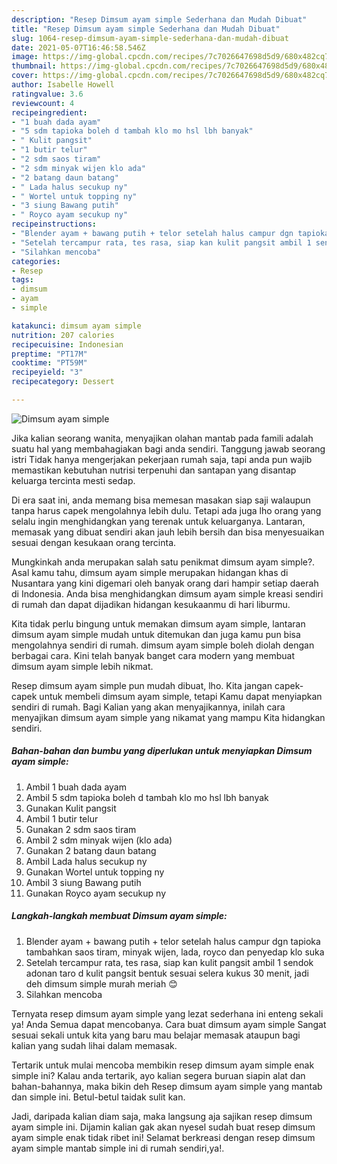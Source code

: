 ```yaml
---
description: "Resep Dimsum ayam simple Sederhana dan Mudah Dibuat"
title: "Resep Dimsum ayam simple Sederhana dan Mudah Dibuat"
slug: 1064-resep-dimsum-ayam-simple-sederhana-dan-mudah-dibuat
date: 2021-05-07T16:46:58.546Z
image: https://img-global.cpcdn.com/recipes/7c7026647698d5d9/680x482cq70/dimsum-ayam-simple-foto-resep-utama.jpg
thumbnail: https://img-global.cpcdn.com/recipes/7c7026647698d5d9/680x482cq70/dimsum-ayam-simple-foto-resep-utama.jpg
cover: https://img-global.cpcdn.com/recipes/7c7026647698d5d9/680x482cq70/dimsum-ayam-simple-foto-resep-utama.jpg
author: Isabelle Howell
ratingvalue: 3.6
reviewcount: 4
recipeingredient:
- "1 buah dada ayam"
- "5 sdm tapioka boleh d tambah klo mo hsl lbh banyak"
- " Kulit pangsit"
- "1 butir telur"
- "2 sdm saos tiram"
- "2 sdm minyak wijen klo ada"
- "2 batang daun batang"
- " Lada halus secukup ny"
- " Wortel untuk topping ny"
- "3 siung Bawang putih"
- " Royco ayam secukup ny"
recipeinstructions:
- "Blender ayam + bawang putih + telor setelah halus campur dgn tapioka tambahkan saos tiram, minyak wijen, lada, royco dan penyedap klo suka"
- "Setelah tercampur rata, tes rasa, siap kan kulit pangsit ambil 1 sendok adonan taro d kulit pangsit bentuk sesuai selera kukus 30 menit, jadi deh dimsum simple murah meriah 😊"
- "Silahkan mencoba"
categories:
- Resep
tags:
- dimsum
- ayam
- simple

katakunci: dimsum ayam simple 
nutrition: 207 calories
recipecuisine: Indonesian
preptime: "PT17M"
cooktime: "PT59M"
recipeyield: "3"
recipecategory: Dessert

---
```



![Dimsum ayam simple](https://img-global.cpcdn.com/recipes/7c7026647698d5d9/680x482cq70/dimsum-ayam-simple-foto-resep-utama.jpg)

Jika kalian seorang wanita, menyajikan olahan mantab pada famili adalah suatu hal yang membahagiakan bagi anda sendiri. Tanggung jawab seorang istri Tidak hanya mengerjakan pekerjaan rumah saja, tapi anda pun wajib memastikan kebutuhan nutrisi terpenuhi dan santapan yang disantap keluarga tercinta mesti sedap.

Di era  saat ini, anda memang bisa memesan masakan siap saji walaupun tanpa harus capek mengolahnya lebih dulu. Tetapi ada juga lho orang yang selalu ingin menghidangkan yang terenak untuk keluarganya. Lantaran, memasak yang dibuat sendiri akan jauh lebih bersih dan bisa menyesuaikan sesuai dengan kesukaan orang tercinta. 



Mungkinkah anda merupakan salah satu penikmat dimsum ayam simple?. Asal kamu tahu, dimsum ayam simple merupakan hidangan khas di Nusantara yang kini digemari oleh banyak orang dari hampir setiap daerah di Indonesia. Anda bisa menghidangkan dimsum ayam simple kreasi sendiri di rumah dan dapat dijadikan hidangan kesukaanmu di hari liburmu.

Kita tidak perlu bingung untuk memakan dimsum ayam simple, lantaran dimsum ayam simple mudah untuk ditemukan dan juga kamu pun bisa mengolahnya sendiri di rumah. dimsum ayam simple boleh diolah dengan berbagai cara. Kini telah banyak banget cara modern yang membuat dimsum ayam simple lebih nikmat.

Resep dimsum ayam simple pun mudah dibuat, lho. Kita jangan capek-capek untuk membeli dimsum ayam simple, tetapi Kamu dapat menyiapkan sendiri di rumah. Bagi Kalian yang akan menyajikannya, inilah cara menyajikan dimsum ayam simple yang nikamat yang mampu Kita hidangkan sendiri.

<!--inarticleads1-->

##### Bahan-bahan dan bumbu yang diperlukan untuk menyiapkan Dimsum ayam simple:

1. Ambil 1 buah dada ayam
1. Ambil 5 sdm tapioka boleh d tambah klo mo hsl lbh banyak
1. Gunakan  Kulit pangsit
1. Ambil 1 butir telur
1. Gunakan 2 sdm saos tiram
1. Ambil 2 sdm minyak wijen (klo ada)
1. Gunakan 2 batang daun batang
1. Ambil  Lada halus secukup ny
1. Gunakan  Wortel untuk topping ny
1. Ambil 3 siung Bawang putih
1. Gunakan  Royco ayam secukup ny




<!--inarticleads2-->

##### Langkah-langkah membuat Dimsum ayam simple:

1. Blender ayam + bawang putih + telor setelah halus campur dgn tapioka tambahkan saos tiram, minyak wijen, lada, royco dan penyedap klo suka
1. Setelah tercampur rata, tes rasa, siap kan kulit pangsit ambil 1 sendok adonan taro d kulit pangsit bentuk sesuai selera kukus 30 menit, jadi deh dimsum simple murah meriah 😊
1. Silahkan mencoba




Ternyata resep dimsum ayam simple yang lezat sederhana ini enteng sekali ya! Anda Semua dapat mencobanya. Cara buat dimsum ayam simple Sangat sesuai sekali untuk kita yang baru mau belajar memasak ataupun bagi kalian yang sudah lihai dalam memasak.

Tertarik untuk mulai mencoba membikin resep dimsum ayam simple enak simple ini? Kalau anda tertarik, ayo kalian segera buruan siapin alat dan bahan-bahannya, maka bikin deh Resep dimsum ayam simple yang mantab dan simple ini. Betul-betul taidak sulit kan. 

Jadi, daripada kalian diam saja, maka langsung aja sajikan resep dimsum ayam simple ini. Dijamin kalian gak akan nyesel sudah buat resep dimsum ayam simple enak tidak ribet ini! Selamat berkreasi dengan resep dimsum ayam simple mantab simple ini di rumah sendiri,ya!.

